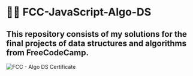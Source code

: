 # 🧑‍💻 FCC-JavaScript-Algo-DS

## This repository consists of my solutions for the final projects of data structures and algorithms from FreeCodeCamp.

![FCC - Algo   DS Certificate](https://github.com/mhdamaan79/FCC-JavaScript-Algo-DS/assets/118375524/0632ba6b-f8a0-47be-8faa-41a4c253870a)
